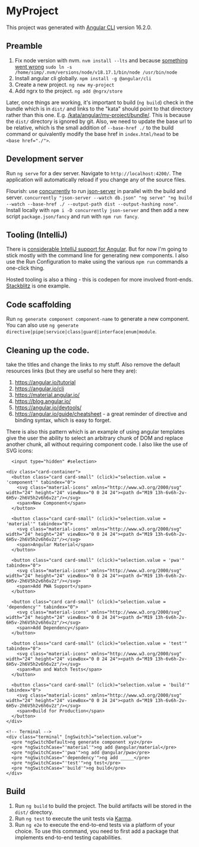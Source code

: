 # MyProject

This project was generated with [Angular CLI](https://github.com/angular/angular-cli) version 16.2.0.

## Preamble

  1. Fix node version with nvm. `nvm install --lts` and because [something went wrong](https://github.com/nvm-sh/nvm/issues/3173) `sudo ln -s /home/simp/.nvm/versions/node/v18.17.1/bin/node /usr/bin/node`
  2. Install angular cli globally. `npm install -g @angular/cli`
  3. Create a new project. `ng new my-project`
  4. Add ngrx to the project. `ng add @ngrx/store`

Later, once things are working, it's important to build (`ng build`) check in the bundle which is in `dist/` and links to the "kata" should point to that directory rather than this one. E.g. [/kata/angular/my-project/bundle/](/kata/angular/my-project/bundle). This is because the `dist/` directory is ignored by git. Also, we need to update the base url to be relative, which is the small addition of `--base-href ./` to the build command or quivalently modify the base href in `index.html/head` to be `<base href="./">`.

## Development server

Run `ng serve` for a dev server. Navigate to `http://localhost:4200/`. The application will automatically reload if you change any of the source files.

Flourish: use [concurrently](https://www.npmjs.com/package/concurrently) 
 to run [json-server](https://www.npmjs.com/package/json-server) in parallel with the build and server. `concurrently "json-server --watch db.json" "ng serve" "ng build --watch --base-href ./ --output-path dist --output-hashing none"`. Install locally with `npm i -D concurrently json-server` and then add a new script `package.json/fancy` and run with `npm run fancy`.

## Tooling (IntelliJ)

There is [considerable IntelliJ support for Angular](https://www.jetbrains.com/help/idea/2021.1/angular.html#ws_angular_syntax_highlighting). But for now I'm going to stick mostly with the command line for generating new components. I also use the Run Configuration to make using the various `npm run` commands a one-click thing.

Hosted tooling is also a thing - this is codepen for more involved front-ends.
[Stackblitz](https://stackblitz.com/run?file=src%2Fapp%2Fapp.component.html) is one example.

## Code scaffolding

Run `ng generate component component-name` to generate a new component. You can also use `ng generate directive|pipe|service|class|guard|interface|enum|module`.

## Cleaning up the code.
take the titles and change the links to my stuff. Also remove the default resources links (but they are useful so here they are):

  1. https://angular.io/tutorial
  2. https://angular.io/cli
  3. https://material.angular.io/
  4. https://blog.angular.io/
  5. https://angular.io/devtools/
  6. https://angular.io/guide/cheatsheet - a great reminder of directive and binding syntax, which is easy to forget.

There is also this pattern which is an example of using angular templates give the user the ability to select an arbitrary chunk of DOM and replace another chunk, all without requiring component code. I also like the use of SVG icons: 
```angular2html
  <input type="hidden" #selection>

<div class="card-container">
  <button class="card card-small" (click)="selection.value = 'component'" tabindex="0">
    <svg class="material-icons" xmlns="http://www.w3.org/2000/svg" width="24" height="24" viewBox="0 0 24 24"><path d="M19 13h-6v6h-2v-6H5v-2h6V5h2v6h6v2z"/></svg>
    <span>New Component</span>
  </button>

  <button class="card card-small" (click)="selection.value = 'material'" tabindex="0">
    <svg class="material-icons" xmlns="http://www.w3.org/2000/svg" width="24" height="24" viewBox="0 0 24 24"><path d="M19 13h-6v6h-2v-6H5v-2h6V5h2v6h6v2z"/></svg>
    <span>Angular Material</span>
  </button>

  <button class="card card-small" (click)="selection.value = 'pwa'" tabindex="0">
    <svg class="material-icons" xmlns="http://www.w3.org/2000/svg" width="24" height="24" viewBox="0 0 24 24"><path d="M19 13h-6v6h-2v-6H5v-2h6V5h2v6h6v2z"/></svg>
    <span>Add PWA Support</span>
  </button>

  <button class="card card-small" (click)="selection.value = 'dependency'" tabindex="0">
    <svg class="material-icons" xmlns="http://www.w3.org/2000/svg" width="24" height="24" viewBox="0 0 24 24"><path d="M19 13h-6v6h-2v-6H5v-2h6V5h2v6h6v2z"/></svg>
    <span>Add Dependency</span>
  </button>

  <button class="card card-small" (click)="selection.value = 'test'" tabindex="0">
    <svg class="material-icons" xmlns="http://www.w3.org/2000/svg" width="24" height="24" viewBox="0 0 24 24"><path d="M19 13h-6v6h-2v-6H5v-2h6V5h2v6h6v2z"/></svg>
    <span>Run and Watch Tests</span>
  </button>

  <button class="card card-small" (click)="selection.value = 'build'" tabindex="0">
    <svg class="material-icons" xmlns="http://www.w3.org/2000/svg" width="24" height="24" viewBox="0 0 24 24"><path d="M19 13h-6v6h-2v-6H5v-2h6V5h2v6h6v2z"/></svg>
    <span>Build for Production</span>
  </button>
</div>

<!-- Terminal -->
<div class="terminal" [ngSwitch]="selection.value">
  <pre *ngSwitchDefault>ng generate component xyz</pre>
  <pre *ngSwitchCase="'material'">ng add @angular/material</pre>
  <pre *ngSwitchCase="'pwa'">ng add @angular/pwa</pre>
  <pre *ngSwitchCase="'dependency'">ng add _____</pre>
  <pre *ngSwitchCase="'test'">ng test</pre>
  <pre *ngSwitchCase="'build'">ng build</pre>
</div>

```

## Build

  1. Run `ng build` to build the project. The build artifacts will be stored in the `dist/` directory.
  1. Run `ng test` to execute the unit tests via [Karma](https://karma-runner.github.io).
  1. Run `ng e2e` to execute the end-to-end tests via a platform of your choice. To use this command, you need to first add a package that implements end-to-end testing capabilities.

